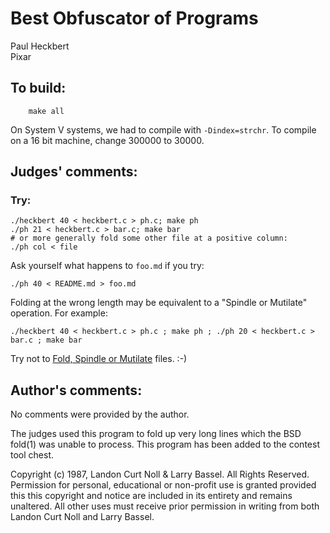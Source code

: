 # Best Obfuscator of Programs

Paul Heckbert  
Pixar  

## To build:

        make all


On System V systems, we had to compile with `-Dindex=strchr`.
To compile on a 16 bit machine, change 300000 to 30000.


## Judges' comments:

### Try:

	./heckbert 40 < heckbert.c > ph.c; make ph
	./ph 21 < heckbert.c > bar.c; make bar
	# or more generally fold some other file at a positive column:
	./ph col < file

Ask yourself what happens to `foo.md` if you try:

	./ph 40 < README.md > foo.md

Folding at the wrong length may be equivalent to a "Spindle or Mutilate" operation.  For example:

	./heckbert 40 < heckbert.c > ph.c ; make ph ; ./ph 20 < heckbert.c > bar.c ; make bar


Try not to
[Fold, Spindle or Mutilate](https://repository.library.brown.edu/studio/item/bdr:788264/PDF/)
files.  :-)


## Author's comments:

No comments were provided by the author.


The judges used this program to fold up very long lines which the
BSD fold(1) was unable to process.  This program has been added
to the contest tool chest.



Copyright (c) 1987, Landon Curt Noll & Larry Bassel.
All Rights Reserved.  Permission for personal, educational or non-profit use is
granted provided this this copyright and notice are included in its entirety
and remains unaltered.  All other uses must receive prior permission in writing
from both Landon Curt Noll and Larry Bassel.

